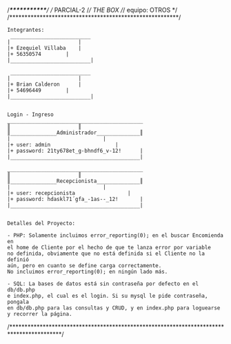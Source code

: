 /**********************_***********_*********************/
/*	PARCIAL-2     /_/ THE BOX /_/ 	equipo: OTROS	*/
/********************************************************/


	Integrantes:
	 __________________________
	|	                   |		
	|+ Ezequiel Villaba	   |		
	|+ 56350574		   |		
	|__________________________|		
	
	 __________________________
	|	                   |
	|+ Brian Calderon	   |
	|+ 54696449		   |
	|__________________________|


	Login - Ingreso
	____________________________________________
	║			   		   ║
	║_______________Administrador______________║
	|	                   		   |
	|+ user: admin	   		           |
	|+ password: 21ty678et_g-bhndf6_v-12!	   |
	|__________________________________________|

	____________________________________________
	║			   		   ║
	║_______________Recepcionista______________║
	|	                   		   |
	|+ user: recepcionista	   	    	   |
	|+ password: hdaskl71´gfa_-1as--_12!	   |
	|__________________________________________|


	Detalles del Proyecto:

	- PHP: Solamente incluimos error_reporting(0); en el buscar Encomienda en
	el home de Cliente por el hecho de que te lanza error por variable
	no definida, obviamente que no está definida si el Cliente no la definió
	aún, pero en cuanto se define carga correctamente.
	No incluimos error_reporting(0); en ningún lado más.
	
	- SQL: La bases de datos está sin contraseña por defecto en el db/db.php 
	e index.php, el cual es el login. Si su mysql le pide contraseña, pongala
	en db/db.php para las consultas y CRUD, y en index.php para loguearse
	y recorrer la página.

/*****************************************************************************************/
